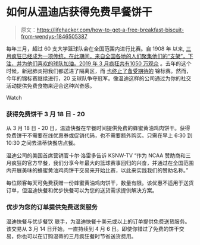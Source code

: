 # 如何从温迪店获得免费早餐饼干

> 原文：<https://lifehacker.com/how-to-get-a-free-breakfast-biscuit-from-wendys-1846505387>

每年三月，超过 60 支大学篮球队会在全国范围内进行比赛。自 1908 年 以来, [三月疯狂已经成为一项传统，在此期间，来自全国各地的人们聚集他们的“支架”，下注，并为他们喜欢的球队加油。2019 年 3 月疯狂共有](https://www.ihsa.org/Sports-Activities/March-Madness-Experience/March-Madness-History)[1050 万观众](https://www.statista.com/statistics/251560/ncaa-basketball-march-madness-average-tv-viewership-per-game/) 。去年的这个时候，新冠肺炎把我们都送进了隔离区，而 [也终止了备受期待的](https://www.ncaa.com/live-updates/basketball-men/d1/ncaa-cancels-mens-and-womens-basketball-championships-due) 锦标赛。然而，今年的锦标赛继续进行，20 支球队争夺冠军。像温迪这样的公司通过为你的社交活动提供免费食物来迎合这种兴奋感。

Watch

### 获得免费饼干 3 月 18 日 - 20

从 3 月 18 日 - 20 日，温迪快餐在早餐时间提供免费的蜂蜜黄油鸡肉饼干。获得免费饼干不需要在线优惠券或促销代码，也不需要额外购买。只需在早上 6:30 到 10:30 之间去温蒂快餐店点餐。

温迪公司的美国首席营销官卡尔·洛雷多告诉 KSNW-TV “作为 NCAA 赞助商和三月疯狂的官方早餐，我们分享今年最大的篮球赛事回归的兴奋，并通过在全国范围内开展美味的蜂蜜黄油鸡肉饼干交易来开始比赛，以此来实践我们的赞助名称。”

每位顾客每天可免费获赠一份蜂蜜黄油鸡肉饼干，数量有限。该优惠不适用于送货订单，但温迪快餐和优步快餐可以为您的送货需求提供解决方案。

### 优步为您的订单提供免费送货服务

温迪快餐与优步餐饮 联手，为温迪快餐十美元或以上的订单提供免费送货服务。该交易从 3 月 14 日开始，一直持续到 4 月 6 日。即使你错过了免费的饼干交易，你也可以在订购温蒂的三月疯狂餐时节省送货费用。
